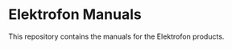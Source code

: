 Elektrofon Manuals
==================

This repository contains the manuals for the Elektrofon products.
